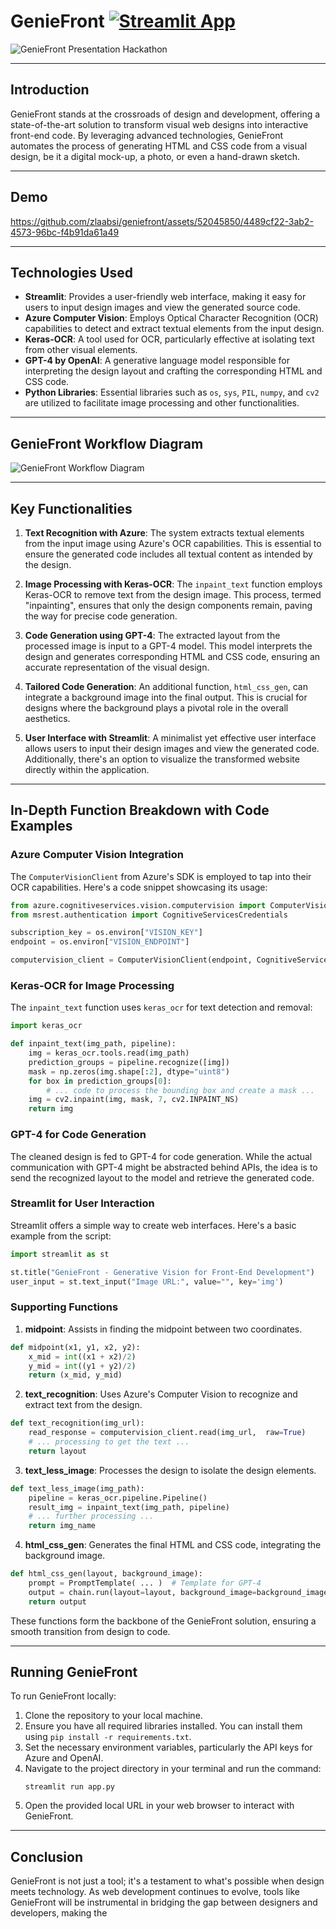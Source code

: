 # GenieFront [![Streamlit App](https://static.streamlit.io/badges/streamlit_badge_black_white.svg)](https://geniefront.streamlit.app/)


![GenieFront Presentation Hackathon](https://github.com/zlaabsi/geniefront/assets/52045850/f812c181-beaa-4bfc-ab18-e4b0417d9282)

---

## Introduction

GenieFront stands at the crossroads of design and development, offering a state-of-the-art solution to transform visual web designs into interactive front-end code. By leveraging advanced technologies, GenieFront automates the process of generating HTML and CSS code from a visual design, be it a digital mock-up, a photo, or even a hand-drawn sketch.

---

## Demo 


https://github.com/zlaabsi/geniefront/assets/52045850/4489cf22-3ab2-4573-96bc-f4b91da61a49


---

## Technologies Used

- **Streamlit**: Provides a user-friendly web interface, making it easy for users to input design images and view the generated source code.
- **Azure Computer Vision**: Employs Optical Character Recognition (OCR) capabilities to detect and extract textual elements from the input design.
- **Keras-OCR**: A tool used for OCR, particularly effective at isolating text from other visual elements.
- **GPT-4 by OpenAI**: A generative language model responsible for interpreting the design layout and crafting the corresponding HTML and CSS code.
- **Python Libraries**: Essential libraries such as `os`, `sys`, `PIL`, `numpy`, and `cv2` are utilized to facilitate image processing and other functionalities.

---
## GenieFront Workflow Diagram
![GenieFront Workflow Diagram](https://github.com/zlaabsi/geniefront/assets/52045850/f23f04d7-b326-421c-adcf-55c9addc0faa)


---

## Key Functionalities

1. **Text Recognition with Azure**: The system extracts textual elements from the input image using Azure's OCR capabilities. This is essential to ensure the generated code includes all textual content as intended by the design.

2. **Image Processing with Keras-OCR**: The `inpaint_text` function employs Keras-OCR to remove text from the design image. This process, termed "inpainting", ensures that only the design components remain, paving the way for precise code generation.

3. **Code Generation using GPT-4**: The extracted layout from the processed image is input to a GPT-4 model. This model interprets the design and generates corresponding HTML and CSS code, ensuring an accurate representation of the visual design.

4. **Tailored Code Generation**: An additional function, `html_css_gen`, can integrate a background image into the final output. This is crucial for designs where the background plays a pivotal role in the overall aesthetics.

5. **User Interface with Streamlit**: A minimalist yet effective user interface allows users to input their design images and view the generated code. Additionally, there's an option to visualize the transformed website directly within the application.

---

## In-Depth Function Breakdown with Code Examples

### Azure Computer Vision Integration

The `ComputerVisionClient` from Azure's SDK is employed to tap into their OCR capabilities. Here's a code snippet showcasing its usage:

```python
from azure.cognitiveservices.vision.computervision import ComputerVisionClient
from msrest.authentication import CognitiveServicesCredentials

subscription_key = os.environ["VISION_KEY"]
endpoint = os.environ["VISION_ENDPOINT"]

computervision_client = ComputerVisionClient(endpoint, CognitiveServicesCredentials(subscription_key))
```

### Keras-OCR for Image Processing

The `inpaint_text` function uses `keras_ocr` for text detection and removal:

```python
import keras_ocr

def inpaint_text(img_path, pipeline):
    img = keras_ocr.tools.read(img_path)
    prediction_groups = pipeline.recognize([img])
    mask = np.zeros(img.shape[:2], dtype="uint8")
    for box in prediction_groups[0]:
        # ... code to process the bounding box and create a mask ...
    img = cv2.inpaint(img, mask, 7, cv2.INPAINT_NS)
    return img
```

### GPT-4 for Code Generation

The cleaned design is fed to GPT-4 for code generation. While the actual communication with GPT-4 might be abstracted behind APIs, the idea is to send the recognized layout to the model and retrieve the generated code.


### Streamlit for User Interaction

Streamlit offers a simple way to create web interfaces. Here's a basic example from the script:

```python
import streamlit as st

st.title("GenieFront - Generative Vision for Front-End Development")
user_input = st.text_input("Image URL:", value="", key='img')
```

### Supporting Functions

1. **midpoint**: Assists in finding the midpoint between two coordinates.

```python
def midpoint(x1, y1, x2, y2):
    x_mid = int((x1 + x2)/2)
    y_mid = int((y1 + y2)/2)
    return (x_mid, y_mid)
```

2. **text_recognition**: Uses Azure's Computer Vision to recognize and extract text from the design.

```python
def text_recognition(img_url):
    read_response = computervision_client.read(img_url,  raw=True)
    # ... processing to get the text ...
    return layout
```

3. **text_less_image**: Processes the design to isolate the design elements.

```python
def text_less_image(img_path):
    pipeline = keras_ocr.pipeline.Pipeline()
    result_img = inpaint_text(img_path, pipeline)
    # ... further processing ...
    return img_name
```

4. **html_css_gen**: Generates the final HTML and CSS code, integrating the background image.

```python
def html_css_gen(layout, background_image):
    prompt = PromptTemplate( ... )  # Template for GPT-4
    output = chain.run(layout=layout, background_image=background_image)
    return output
```

These functions form the backbone of the GenieFront solution, ensuring a smooth transition from design to code.

---

## Running GenieFront

To run GenieFront locally:

1. Clone the repository to your local machine.
2. Ensure you have all required libraries installed. You can install them using `pip install -r requirements.txt`.
3. Set the necessary environment variables, particularly the API keys for Azure and OpenAI.
4. Navigate to the project directory in your terminal and run the command:
    ```
    streamlit run app.py
    ```
5. Open the provided local URL in your web browser to interact with GenieFront.

---

## Conclusion

GenieFront is not just a tool; it's a testament to what's possible when design meets technology. As web development continues to evolve, tools like GenieFront will be instrumental in bridging the gap between designers and developers, making the

